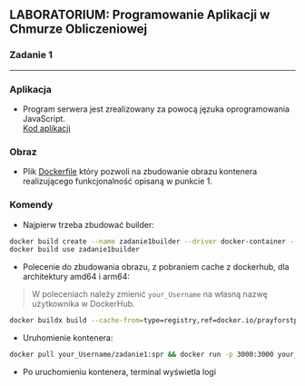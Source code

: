 ## LABORATORIUM: Programowanie Aplikacji w Chmurze Obliczeniowej

### Zadanie 1
---
### Aplikacja  
- Program serwera jest zrealizowany za powocą jęzuka oprogramowania JavaScript.  
[Kod aplikacji](app/index.js)
### Obraz  
- Plik [Dockerfile](Dockerfile) który pozwoli na zbudowanie obrazu kontenera realizującego funkcjonalność opisaną w punkcie 1.
### Komendy
- Najpierw trzeba zbudować builder:  
```zsh
docker build create --name zadanie1builder --driver docker-container --bootstrap
docker build use zadanie1builder
```

- Polecenie do zbudowania obrazu, z pobraniem cache z dockerhub, dla architektury amd64 i arm64:  
> W poleceniach należy zmienić `your_Username` na własną nazwę użytkownika w DockerHub.  
```zsh
docker buildx build --cache-from=type=registry,ref=docker.io/prayforstpetersburg1991/zadanie1:cache --cache-to=type=registry,ref=docker.io/your_Username/zadanie1:cache,mode=max -f Dockerfile -t docker.io/your_Username/zadanie1:spr --platform linux/amd64,linux/arm64 --push .
```  
- Uruhomienie kontenera:  
```zsh
docker pull your_Username/zadanie1:spr && docker run -p 3000:3000 your_Username/zadanie1:spr
```
- Po uruchomieniu kontenera, terminal wyświetla logi